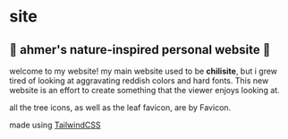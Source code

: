 # site

## 🌳 ahmer's nature-inspired personal website 🌳

welcome to my website! my main website used to be **chilisite**, but i grew tired of looking at aggravating reddish colors and hard fonts. This new website is an effort to create something that the viewer enjoys looking at.

all the tree icons, as well as the leaf favicon, are by Favicon.

made using [TailwindCSS](https://tailwindcss.com/)
